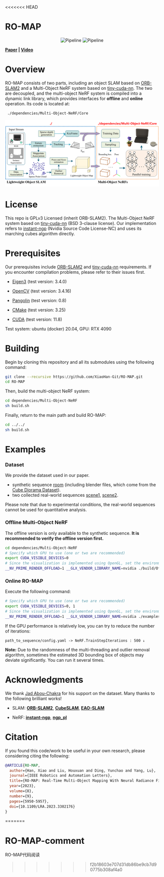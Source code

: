 <<<<<<< HEAD
# RO-MAP

<center class="half">
    <img src="./docs/gif1.gif" alt="Pipeline" width="500" />
    <img src="./docs/gif2.gif" alt="Pipeline" width="500" />
</center>

**[Paper](https://arxiv.org/abs/2304.05735) | [Video](https://www.youtube.com/watch?v=sFrLXPw40wU)** 

# Overview

RO-MAP consists of two parts, including an object SLAM based on [ORB-SLAM2](https://github.com/raulmur/ORB_SLAM2) and a Multi-Object NeRF system based on [tiny-cuda-nn](https://github.com/NVlabs/tiny-cuda-nn). The two are decoupled, and the multi-object NeRF system is compiled into a dynamic link library, which provides interfaces for **offline** and **online** operation. Its code is located at:

```bash
 ./dependencies/Multi-Object-NeRF/Core
```

![Pipeline](./docs/pipeline.png)

# License

This repo is GPLv3 Licensed (inherit ORB-SLAM2). The Multi-Object NeRF system based on [tiny-cuda-nn](https://github.com/NVlabs/tiny-cuda-nn) (BSD 3-clause license). Our implementation refers to [instant-ngp](https://github.com/NVlabs/instant-ngp) (Nvidia Source Code License-NC) and uses its marching cubes algorithm directly.

# Prerequisites

Our prerequisites include [ORB-SLAM2](https://github.com/raulmur/ORB_SLAM2) and [tiny-cuda-nn](https://github.com/NVlabs/tiny-cuda-nn) requirements. If you encounter compilation problems, please refer to their issues first.

* [Eigen3](http://eigen.tuxfamily.org) (test version: 3.4.0)
* [OpenCV](http://opencv.org) (test version: 3.4.16)
* [Pangolin](https://github.com/stevenlovegrove/Pangolin) (test version: 0.8)
* [CMake](https://cmake.org/) (test version: 3.25)

* [CUDA](https://developer.nvidia.com/cuda-toolkit) (test version: 11.8)

Test system: ubuntu (docker) 20.04, GPU: RTX 4090

# Building

Begin by cloning this repository and all its submodules using the following command:

```bash
git clone --recursive https://github.com/XiaoHan-Git/RO-MAP.git
cd RO-MAP
```

Then, build the multi-object NeRF system:

```bash
cd dependencies/Multi-Object-NeRF
sh build.sh
```
Finally, return to the main path and build RO-MAP:

```bash
cd ../../
sh build.sh
```

# Examples

### Dataset

We provide the dataset used in our paper.

* synthetic sequence [room](https://drive.google.com/file/d/1QSEgm4hcKkFA62VZaRZa-4epQ67suwdJ/view?usp=sharing) (including blender files, which come from the [Cube Diorama Dataset](https://github.com/jc211/nerf-cube-diorama-dataset)).
* two collected real-world sequences [scene1](https://drive.google.com/file/d/17aBLmPXvM8tsuL7K9BbgNHt-pOy-rncM/view?usp=sharing), [scene2](https://drive.google.com/file/d/1XCfKzlhcgcJnPu9MoQlNVdXXC3zdddCq/view?usp=sharing).

Please note that due to experimental conditions, the real-world sequences cannot be used for quantitative analysis.

### Offline Multi-Object NeRF

The offline version is only available to the synthetic sequence. **It is recommended to verify the offline version first.**

```bash
cd dependencies/Multi-Object-NeRF
# Specify which GPU to use (one or two are recommended)
export CUDA_VISIBLE_DEVICES=0
# Since the visualization is implemented using OpenGL, set the environment variable to make it run on the GPU.
__NV_PRIME_RENDER_OFFLOAD=1 __GLX_VENDOR_LIBRARY_NAME=nvidia ./build/OfflineNeRF ./Core/configs/base.json [path_to_sequence] [Use_GTdepth(0 or 1)]
```

### Online RO-MAP

Execute the following command: 

```bash
# Specify which GPU to use (one or two are recommended)
export CUDA_VISIBLE_DEVICES=0, 1
# Since the visualization is implemented using OpenGL, set the environment variable to make it run on the GPU.
__NV_PRIME_RENDER_OFFLOAD=1 __GLX_VENDOR_LIBRARY_NAME=nvidia ./examples/Monocular/mono_tum ./vocabulary/ORBvoc.bin ./dependencies/Multi-Object-NeRF/Core/configs/base.json [path_to_sequence]
```
If the GPU performance is relatively low, you can try to reduce the number of iterations:
```
path_to_sequence/config.yaml -> NeRF.TrainStepIterations : 500 ↓ 
```
**Note:** Due to the randomness of the multi-threading and outlier removal algorithm, sometimes the estimated 3D bounding box of objects may deviate significantly. You can run it several times.



# Acknowledgments

We thank [Jad Abou-Chakra](https://github.com/jc211) for his support on the dataset. Many thanks to the following brilliant works! 

* SLAM: **[ORB-SLAM2](https://github.com/raulmur/ORB_SLAM2)**, **[CubeSLAM](https://github.com/shichaoy/cube_slam)**, **[EAO-SLAM](https://github.com/yanmin-wu/EAO-SLAM)**

* NeRF: **[instant-ngp](https://github.com/NVlabs/instant-ngp)**, **[ngp_pl](https://github.com/kwea123/ngp_pl)**

# Citation

If you found this code/work to be useful in your own research, please considering citing the following:

```bibtex
@ARTICLE{RO-MAP,
  author={Han, Xiao and Liu, Houxuan and Ding, Yunchao and Yang, Lu},
  journal={IEEE Robotics and Automation Letters}, 
  title={RO-MAP: Real-Time Multi-Object Mapping With Neural Radiance Fields}, 
  year={2023},
  volume={8},
  number={9},
  pages={5950-5957},
  doi={10.1109/LRA.2023.3302176}
}
```

=======
# RO-MAP-comment
RO-MAP代码阅读
>>>>>>> f2b18603e707d31db86be9cb7d90775b308af4a0
